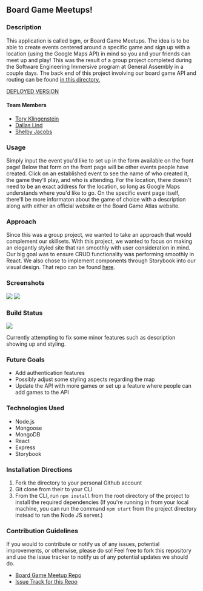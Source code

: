 ## Board Game Meetups!

### Description
This application is called bgm, or Board Game Meetups. The idea is to be able to create events centered around a specific game and sign up with a location (using the Google Maps API) in mind so you and your friends can meet up and play! This was the result of a group project completed during the Software Engineering Immersive program at General Assembly in a couple days. The back end of this project involving our board game API and routing can be found [in this directory.](https://github.com/shelbyvjacobs/game-meetup-api) 

[DEPLOYED VERSION](https://lucid-noether-312707.netlify.com/)

#### Team Members 
- [Tory Klingenstein](https://github.com/torykling)
- [Dallas Lind](https://github.com/DallasLind)
- [Shelby Jacobs](https://github.com/shelbyvjacobs)

### Usage
Simply input the event you'd like to set up in the form available on the front page! Below that form on the front page will be other events people have created. Click on an established event to see the name of who created it, the game they'll play, and who is attending. For the location, there doesn't need to be an exact address for the location, so long as Google Maps understands where you'd like to go. On the specific event page itself, there'll be more informaton about the game of choice with a description along with either an official website or the Board Game Atlas website.

### Approach 
Since this was a group project, we wanted to take an approach that would complement our skillsets. With this project, we wanted to focus on making an elegantly styled site that ran smoothly with user consideration in mind. Our big goal was to ensure CRUD functionality was performing smoothly in React. We also chose to implement components through Storybook into our visual design. That repo can be found [here](https://github.com/shelbyvjacobs/game-meetup-component-library).

### Screenshots
![](https://i.imgur.com/SEIoKS6.png)
![](https://i.imgur.com/WMvmn05.png)

### Build Status
![](https://img.shields.io/badge/BUILD-IN%20PROGRESS-informational)

Currently attempting to fix some minor features such as description showing up and styling. 

### Future Goals
* Add authentication features
* Possibly adjust some styling aspects regarding the map
* Update the API with more games or set up a feature where people can add games to the API

### Technologies Used
* Node.js
* Mongoose
* MongoDB
* React 
* Express
* Storybook

### Installation Directions
1. Fork the directory to your personal Github account
2. Git clone from their to your CLI
3. From the CLI, run `npm install` from the root directory of the project to install the required dependencies  (If you're running in from your local machine, you can run the command `npm start` from the project directory instead to run the Node JS server.)

### Contribution Guidelines
If you would to contribute or notify us of any issues, potential improvements, or otherwise, please do so! Feel free to fork this repository and use the issue tracker to notify us of any potential updates we should do.

* [Board Game Meetup Repo](https://github.com/torykling/game-meetup)
* [Issue Track for this Repo](https://github.com/torykling/game-meetup/issues)
